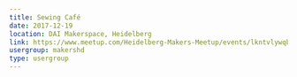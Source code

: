 ```yaml
---
title: Sewing Café
date: 2017-12-19
location: DAI Makerspace, Heidelberg
link: https://www.meetup.com/Heidelberg-Makers-Meetup/events/lkntvlywqbzb/
usergroup: makershd
type: usergroup
---
```

